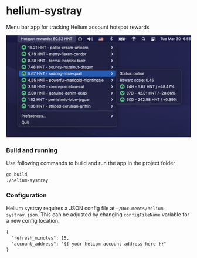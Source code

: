 # helium-systray
Menu bar app for tracking Helium account hotspot rewards

![app preview](assets/app.png?raw=true)

### Build and running
Use following  commands to build and run the app in the project folder

```
go build
./helium-systray
```

### Configuration
Helium systray requires a JSON config file at `~/Documents/helium-systray.json`. This can be adjusted by changing `configFileName` variable for a new config location.

```
{
  "refresh_minutes": 15,
  "account_address": "{{ your helium account address here }}"
}
```
